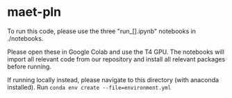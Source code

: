 # maet-pln
 
To run this code, please use the three "run_[].ipynb" notebooks in ./notebooks.

Please open these in Google Colab and use the T4 GPU. The notebooks will import all relevant code from our repository and install all relevant packages before running.

If running locally instead, please navigate to this directory (with anaconda installed). Run `conda env create --file=environment.yml`

